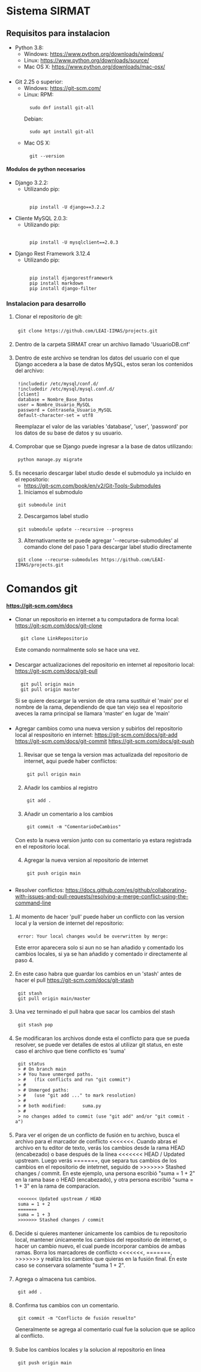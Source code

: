 # Sistema SIRMAT

## Requisitos para instalacion 
- Python 3.8: 
    - Windows: https://www.python.org/downloads/windows/
    - Linux: https://www.python.org/downloads/source/
    - Mac OS X: https://www.python.org/downloads/mac-osx/
###
- Git 2.25 o superior:
    - Windows: https://git-scm.com/
    - Linux:
        RPM: 
        ####
            sudo dnf install git-all
        Debian: 
        ####
            sudo apt install git-all
    - Mac OS X:
        ####
            git --version

#### Modulos de python necesarios
- Django 3.2.2:
    - Utilizando pip:
        ######  
            pip install -U django==3.2.2  
- Cliente MySQL 2.0.3:
    - Utilizando pip:
        ######  
            pip install -U mysqlclient==2.0.3

- Django Rest Framework 3.12.4
    - Utilizando pip:
        ######
            pip install djangorestframework
            pip install markdown
            pip install django-filter
            
### Instalacion para desarrollo

1. Clonar el repositorio de git:
    ###
        git clone https://github.com/LEAI-IIMAS/projects.git
####
2. Dentro de la carpeta SIRMAT crear un archivo llamado 'UsuarioDB.cnf'
####
3. Dentro de este archivo se tendran los datos del usuario con el que Django accedera a la base de datos MySQL, estos seran los contenidos del archivo:
    ####
        !includedir /etc/mysql/conf.d/
        !includedir /etc/mysql/mysql.conf.d/
        [client]
        database = Nombre_Base_Datos
        user = Nombre_Usuario_MySQL
        password = Contraseña_Usuario_MySQL     
        default-character-set = utf8
    Reemplazar el valor de las variables 'database', 'user', 'password' por los datos de su base de datos y su usuario.
####
4. Comprobar que se Django puede ingresar a la base de datos utilizando:
    ####
        python manage.py migrate
####
5. Es necesario descargar label studio desde el submodulo ya incluido en el repositorio:
    - https://git-scm.com/book/en/v2/Git-Tools-Submodules
    1.  Iniciamos el submodulo
    ####
        git submodule init
    2.  Descargamos label studio 
    ####
        git submodule update --recursive --progress
    3. Alternativamente se puede agregar '--recurse-submodules' al comando clone del paso 1 para descargar label studio directamente 
    ####
        git clone --recurse-submodules https://github.com/LEAI-IIMAS/projects.git

# Comandos git 
#### https://git-scm.com/docs
- Clonar un repositorio en internet a tu computadora de forma local:
https://git-scm.com/docs/git-clone
    #### 
        git clone LinkRepositorio
    Este comando normalmente solo se hace una vez.
###
- Descargar actualizaciones del repositorio en internet al repositorio local:
https://git-scm.com/docs/git-pull
    #### 
        git pull origin main
        git pull origin master
    Si se quiere descargar la version de otra rama sustituir el 'main' por el nombre de la rama, dependiendo de que tan viejo sea el repositorio aveces la rama principal se llamara 'master' en lugar de 'main'
###
- Agregar cambios como una nueva version y subirlos del repositorio local al respositorio en internet:
https://git-scm.com/docs/git-add
https://git-scm.com/docs/git-commit
https://git-scm.com/docs/git-push
    ####
    1. Revisar que se tenga la version mas actualizada del repositorio de internet, aqui puede haber conflictos:
        #### 
            git pull origin main
    ####
    2. Añadir los cambios al registro
        #### 
            git add .
    ####
    3. Añadir un comentario a los cambios
        #### 
            git commit -m "ComentarioDeCambios"
    ####
    Con esto la nueva version junto con su comentario ya estara registrada en el repositorio local.
    ####
    4. Agregar la nueva version al repositorio de internet
        #### 
            git push origin main
##
- Resolver conflictos:
https://docs.github.com/es/github/collaborating-with-issues-and-pull-requests/resolving-a-merge-conflict-using-the-command-line
####
1. Al momento de hacer 'pull' puede haber un conflicto con las version local y la version de internet del repositorio:
    #### 
        error: Your local changes would be overwritten by merge:
    Este error aparecera solo si aun no se han añadido y comentado los cambios locales, si ya se han añadido y comentado ir directamente al paso 4.
####
2. En este caso habra que guardar los cambios en un 'stash' antes de hacer el pull
https://git-scm.com/docs/git-stash 
    #### 
        git stash
        git pull origin main/master
####
3. Una vez terminado el pull habra que sacar los cambios del stash
    #### 
        git stash pop
####
4. Se modificaran los archivos donde esta el conflicto para que se pueda resolver, se puede ver detalles de estos al utilizar git status, en este caso el archivo que tiene conflicto es 'suma'
    #### 
        git status
        > # On branch main
        > # You have unmerged paths.
        > #   (fix conflicts and run "git commit")
        > #
        > # Unmerged paths:
        > #   (use "git add ..." to mark resolution)
        > #
        > # both modified:      suma.py
        > #
        > no changes added to commit (use "git add" and/or "git commit -a")
####
5. Para ver el origen de un conflicto de fusión en tu archivo, busca el archivo para el marcador de conflicto <<<<<<<. Cuando abras el archivo en tu editor de texto, verás los cambios desde la rama HEAD (encabezado) o base después de la línea <<<<<<< HEAD / Updated upstream. Luego verás =======, que separa tus cambios de los cambios en el repositorio de intetrnet, seguido de >>>>>>> Stashed changes / commit. En este ejemplo, una persona escribió "suma = 1 + 2" en la rama base o HEAD (encabezado), y otra persona escribió "suma = 1 + 3" en la rama de comparacion.
    ####
        <<<<<<< Updated upstream / HEAD
        suma = 1 + 2
        =======
        suma = 1 + 3
        >>>>>>> Stashed changes / commit
####
6. Decide si quieres mantener únicamente los cambios de tu repositorio local, mantener únicamente los cambios del repositorio de internet, o hacer un cambio nuevo, el cual puede incorporar cambios de ambas ramas. Borra los marcadores de conflicto <<<<<<<, =======, >>>>>>> y realiza los cambios que quieras en la fusión final. En este caso se conservara solamente "suma 1 + 2".
####
7. Agrega o almacena tus cambios.
    ####
        git add .
####
8. Confirma tus cambios con un comentario.
    ####
        git commit -m "Conflicto de fusión resuelto"
    Generalmente se agrega al comentario cual fue la solucion que se aplico al conflicto.
####
9. Sube los cambios locales y la solucion al repositorio en linea
    ####
        git push origin main




    